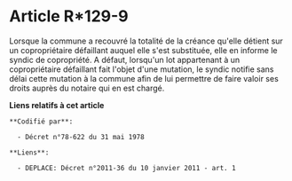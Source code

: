 # Article R*129-9

Lorsque la commune a recouvré la totalité de la créance qu'elle détient sur un copropriétaire défaillant auquel elle s'est
substituée, elle en informe le syndic de copropriété. A défaut, lorsqu'un lot appartenant à un copropriétaire défaillant fait
l'objet d'une mutation, le syndic notifie sans délai cette mutation à la commune afin de lui permettre de faire valoir ses
droits auprès du notaire qui en est chargé.

**Liens relatifs à cet article**

	**Codifié par**:

	  - Décret n°78-622 du 31 mai 1978

	**Liens**:

	  - DEPLACE: Décret n°2011-36 du 10 janvier 2011 - art. 1
